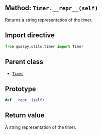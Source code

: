 ## Method: <code>Timer.\_\_repr\_\_(self)</code>
Returns a string representation of the timer.

## Import directive
```python
from quaspy.utils.timer import Timer
```

## Parent class
- [<code>Timer</code>](../Timer.md)

## Prototype
```python
def __repr__(self)
```

## Return value
A string representation of the timer.

